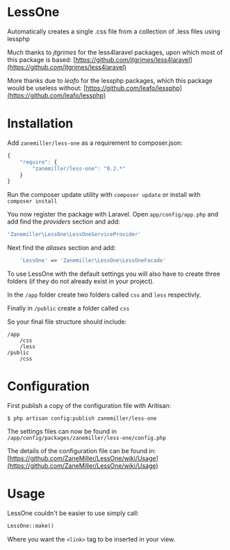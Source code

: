 LessOne
=======

Automatically creates a single .css file from a collection of .less files using lessphp

Much thanks to *jtgrimes* for the less4laravel packages, upon which most of this package is based:
[https://github.com/jtgrimes/less4laravel](https://github.com/jtgrimes/less4laravel)

More thanks due to *leafo* for the lessphp packages, which this package would be useless without:
[https://github.com/leafo/lessphp](https://github.com/leafo/lessphp)

Installation
============

Add `zanemiller/less-one` as a requirement to composer.json:
```javascript
{
	"require": {
    	"zanemiller/less-one": "0.2.*"
	}
}
```

Run the composer update utility with `composer update` or install with `composer install`

You now register the package with Laravel.
Open `app/config/app.php` and add find the *providers* section and add:

```php
'Zanemiller\LessOne\LessOneServiceProvider'
```

Next find the *aliases* section and add:

```php
	'LessOne' => 'Zanemiller\LessOne\LessOneFacade'
```

To use LessOne with the default settings you will also have to create three folders (if they do not already exist in your project).

In the `/app` folder create two folders called `css` and `less` respectivly.

Finally in `/public` create a folder called `css`

So your final file structure should include:
```
/app
    /css
    /less
/public
    /css
```

Configuration
=============

First publish a copy of the configuration file with Aritisan:

```
$ php artisan config:publish zanemiller/less-one
```
The settings files can now be found in `/app/config/packages/zanemiller/less-one/config.php`

The details of the configuration file can be found in:
[https://github.com/ZaneMiller/LessOne/wiki/Usage](https://github.com/ZaneMiller/LessOne/wiki/Usage)

Usage
=====

LessOne couldn't be easier to use simply call:

```php
LessOne::make()
```

Where you want the `<link>` tag to be inserted in your view.
